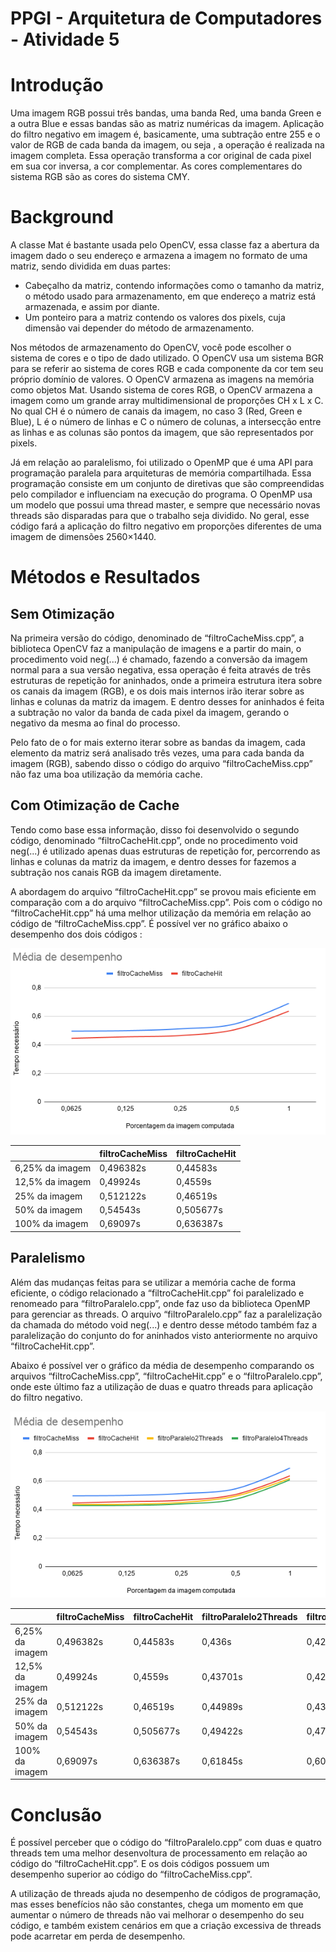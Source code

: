 # PPGI - Arquitetura de Computadores - Atividade 5

# Introdução 

Uma imagem RGB possui três bandas, uma banda Red, uma banda Green e a outra Blue e essas bandas são as matriz numéricas da imagem. Aplicação do filtro negativo em imagem é, basicamente, uma subtração entre 255 e o valor de RGB de cada banda da imagem, ou seja , a operação é realizada na imagem completa. Essa operação transforma a cor original de cada pixel em sua cor inversa, a cor complementar. As cores complementares do sistema RGB são as cores do sistema CMY.

# Background

A classe Mat é bastante usada pelo OpenCV, essa classe faz a abertura da imagem dado o seu endereço e armazena a imagem no formato de uma matriz, sendo dividida em duas partes:

* Cabeçalho da matriz, contendo informações como o tamanho da matriz, o método usado para armazenamento, em que endereço a matriz está armazenada, e assim por diante.
* Um ponteiro para a matriz contendo os valores dos pixels, cuja dimensão vai depender do método de armazenamento.

Nos métodos de armazenamento do OpenCV, você pode escolher o sistema de cores e o tipo de dado utilizado. O OpenCV usa um sistema BGR para se referir ao sistema de cores RGB e cada componente da cor tem seu próprio domínio de valores. O OpenCV armazena as imagens na memória como objetos Mat. Usando sistema de cores RGB, o OpenCV armazena a imagem como um grande array multidimensional de proporções CH x L x C. No qual CH é o número de canais da imagem, no caso 3 (Red, Green e Blue), L é o número de linhas e C o número de colunas, a intersecção entre as linhas e as colunas são pontos da imagem, que são representados por pixels.

Já em relação ao paralelismo, foi utilizado o OpenMP que é uma API para programação paralela para arquiteturas de memória compartilhada. Essa programação consiste em um conjunto de diretivas que são compreendidas  pelo compilador e influenciam na execução do programa.  O OpenMP usa um modelo que possui uma thread master, e sempre que necessário novas threads são disparadas para que o trabalho seja dividido. No geral, esse código fará a aplicação do filtro negativo em proporções diferentes de uma imagem de dimensões 2560×1440.

# Métodos e Resultados

## Sem Otimização

Na primeira versão do código, denominado de “filtroCacheMiss.cpp”, a biblioteca OpenCV faz a manipulação de imagens e a partir do main, o procedimento void neg(...) é chamado, fazendo a conversão da imagem normal para a sua versão negativa, essa operação é feita através de três estruturas de repetição for aninhados, onde a primeira estrutura itera sobre os canais da imagem (RGB), e os dois  mais internos irão iterar sobre as linhas e colunas da matriz da imagem. E dentro desses for aninhados é feita a subtração no valor da banda de cada pixel da imagem, gerando o negativo da mesma ao final do processo.

Pelo fato de o for mais externo iterar sobre as bandas da imagem, cada elemento da matriz será analisado três vezes, uma para cada banda da imagem (RGB), sabendo disso o código do arquivo “filtroCacheMiss.cpp” não faz uma boa utilização da memória cache. 

## Com Otimização de Cache

Tendo como base essa informação, disso foi desenvolvido  o segundo código, denominado “filtroCacheHit.cpp”, onde no procedimento void neg(...) é utilizado apenas duas estruturas de repetição for, percorrendo as linhas e colunas da matriz da imagem, e dentro desses for fazemos a subtração nos canais RGB da imagem diretamente.

A abordagem do arquivo “filtroCacheHit.cpp” se provou mais eficiente em comparação com a do arquivo “filtroCacheMiss.cpp”. Pois com o código no “filtroCacheHit.cpp” há uma melhor utilização da memória em relação ao código de “filtroCacheMiss.cpp”. É possível ver no gráfico abaixo o desempenho dos dois códigos :

![media1](media1.png)

|                  |  filtroCacheMiss |  filtroCacheHit |
|------------------|------------------|-----------------|
|  6,25% da imagem |  0,496382s       | 0,44583s        |
| 12,5% da imagem  |  0,49924s        | 0,4559s         |
|  25% da imagem   |  0,512122s       |  0,46519s       |
| 50% da imagem    |  0,54543s        |  0,505677s      |
|  100% da imagem  |  0,69097s        |  0,636387s      |


## Paralelismo

Além das mudanças feitas para se utilizar a memória cache de forma eficiente, o código relacionado a “filtroCacheHit.cpp” foi paralelizado e renomeado para “filtroParalelo.cpp”, onde faz uso da biblioteca OpenMP para gerenciar as threads. O arquivo “filtroParalelo.cpp” faz a paralelização da chamada do método void neg(...) e dentro desse método também faz a paralelização do conjunto do for aninhados visto anteriormente no arquivo “filtroCacheHit.cpp”.

Abaixo é possível ver o gráfico da média de desempenho comparando os arquivos “filtroCacheMiss.cpp”, “filtroCacheHit.cpp” e o “filtroParalelo.cpp”, onde este último faz a utilização de duas e quatro threads para aplicação do filtro negativo.

![media2](media2.png)

|                  |  filtroCacheMiss |  filtroCacheHit |  filtroParalelo2Threads |  filtroParalelo4Threads |
|------------------|------------------|-----------------|-------------------------|-------------------------|
|  6,25% da imagem |  0,496382s       |  0,44583s       |  0,436s                 | 0,42888s                |
| 12,5% da imagem  |  0,49924s        |  0,4559s        |  0,43701s               | 0,42942s                |
|  25% da imagem   |  0,512122s       |  0,46519s       |  0,44989s               | 0,43959s                |
| 50% da imagem    |  0,54543s        |  0,505677s      |  0,49422s               | 0,47293s                |
|  100% da imagem  |  0,69097s        |  0,636387s      |  0,61845s               | 0,60897s                |

# Conclusão

É possível perceber que o código do “filtroParalelo.cpp” com duas e quatro threads tem uma melhor desenvoltura de processamento em relação ao código do “filtroCacheHit.cpp”. E os  dois códigos possuem um desempenho superior ao código do “filtroCacheMiss.cpp”. 

A utilização de threads ajuda no desempenho de códigos de programação, mas esses benefícios não são constantes, chega um momento em que aumentar o número de threads não vai melhorar o desempenho do seu código, e também existem cenários em que a criação excessiva de threads pode acarretar em perda de desempenho.
